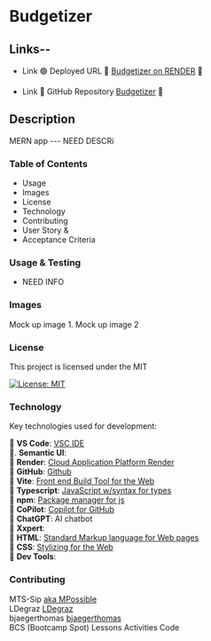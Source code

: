 # Budgetizer

## Links--

- Link 🟢 Deployed URL 🔹 [Budgetizer on RENDER](https:---) 🔹

- Link 🔴 GitHub Repository [Budgetizer](https://github.com/MTS-sip/Budgetizer) 🔴

## Description

MERN app --- NEED DESCRi

### Table of Contents

- Usage
- Images
- License
- Technology
- Contributing
- User Story &
- Acceptance Criteria

### Usage & Testing

- NEED INFO

### Images

Mock up image 1.
Mock up image 2

### License

This project is licensed under the MIT<br>

[![License: MIT](https://img.shields.io/badge/License-MIT-yellow.svg)](https://opensource.org/licenses/MIT)

### Technology

Key technologies used for development:

🔹 **VS Code**: [VSC IDE](https://code.visualstudio.com/)<br>
🔹. **Semantic UI**:<br>
🔹 **Render**: [Cloud Application Platform Render](https://render.com/)<br>
🔹 **GitHub**: [Github](https://github.com/)<br>
🔹 **Vite**: [ Front end Build Tool for the Web](https://vite.dev/)<br>
🔹 **Typescript**: [JavaScript w/syntax for types ](https://www.w3schools.com/typescript/typescript_intro.php)<br>
🔹 **npm**: [Package manager for js](https://www.npmjs.com/)<br>
🔹 **CoPilot**: [Copilot for GitHub](https://github.com/features/copilot?ef_id=_k_Cj0KCQjw4v6-BhDuARIsALprm30F26jOBa_tX-MdbRzSHmPNFiQCmfhZXt1XYobPc8mf7E3NM44SAmQaAipREALw_wcB_k_&OCID=AIDcmmb150vbv1_SEM__k_Cj0KCQjw4v6-BhDuARIsALprm30F26jOBa_tX-MdbRzSHmPNFiQCmfhZXt1XYobPc8mf7E3NM44SAmQaAipREALw_wcB_k_&gad_source=1&gclid=Cj0KCQjw4v6-BhDuARIsALprm30F26jOBa_tX-MdbRzSHmPNFiQCmfhZXt1XYobPc8mf7E3NM44SAmQaAipREALw_wcB)<br>
🔹 **ChatGPT**: AI chatbot<br>
🔹 **Xxpert**: <br>
🔹 **HTML**: [Standard Markup language for Web pages](https://www.w3schools.com/html/)<br>
🔹 **CSS**: [Stylizing for the Web](https://www.w3schools.com/css/)<br>
🔹 **Dev Tools**:

### Contributing

MTS-Sip [aka MPossible](https://github.com/MTS-sip)<br>
LDegraz [LDegraz](https://github.com/LDegraz)<br>
bjaegerthomas [bjaegerthomas ](https://github.com/bjaegerthomas)<br>
BCS (Bootcamp Spot) Lessons Activities Code<br>
